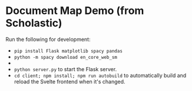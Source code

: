 # Document Map Demo (from Scholastic)

Run the following for development:

- `pip install Flask matplotlib spacy pandas`
- `python -m spacy download en_core_web_sm`
- 
- `python server.py` to start the Flask server.
- `cd client; npm install; npm run autobuild` to automatically build and reload the Svelte frontend when it's changed.

